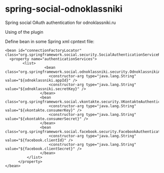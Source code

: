 # spring-social-odnoklassniki
Spring social OAuth authentication for odnoklassniki.ru

Using of the plugin

Define bean in some Spring xml cpntext file:

	<bean id="connectionFactoryLocator" class="org.springframework.social.security.SocialAuthenticationServiceRegistry">
      <property name="authenticationServices">
        	<list>
				      <bean class="org.springframework.social.odnoklassniki.security.OdnoklassnikiAuthenticationService">
			            <constructor-arg type="java.lang.String" value="${odnoklassniki.appId}" />
			            <constructor-arg type="java.lang.String" value="${odnoklassniki.secretKey}" />
			        </bean>
			        <bean class="org.springframework.social.vkontakte.security.VKontakteAuthenticationService">
			            <constructor-arg type="java.lang.String" value="${vkontakte.consumerKey}" />
			            <constructor-arg type="java.lang.String" value="${vkontakte.consumerSecret}" />
			        </bean>
			        <bean class="org.springframework.social.facebook.security.FacebookAuthenticationService">
			            <constructor-arg type="java.lang.String" value="${facebook.clientId}" />
			            <constructor-arg type="java.lang.String" value="${facebook.clientSecret}" />
			        </bean>
		      </list>
		  </property>
	</bean>
	
	
